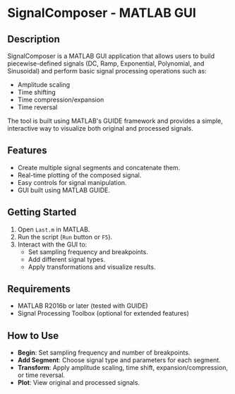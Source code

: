 # SignalComposer - MATLAB GUI

## Description
SignalComposer is a MATLAB GUI application that allows users to build piecewise-defined signals (DC, Ramp, Exponential, Polynomial, and Sinusoidal) and perform basic signal processing operations such as:
- Amplitude scaling
- Time shifting
- Time compression/expansion
- Time reversal

The tool is built using MATLAB's GUIDE framework and provides a simple, interactive way to visualize both original and processed signals.

## Features
- Create multiple signal segments and concatenate them.
- Real-time plotting of the composed signal.
- Easy controls for signal manipulation.
- GUI built using MATLAB GUIDE.

## Getting Started

1. Open `Last.m` in MATLAB.
2. Run the script (`Run` button or `F5`).
3. Interact with the GUI to:
    - Set sampling frequency and breakpoints.
    - Add different signal types.
    - Apply transformations and visualize results.

## Requirements
- MATLAB R2016b or later (tested with GUIDE)
- Signal Processing Toolbox (optional for extended features)

## How to Use
- **Begin**: Set sampling frequency and number of breakpoints.
- **Add Segment**: Choose signal type and parameters for each segment.
- **Transform**: Apply amplitude scaling, time shift, expansion/compression, or time reversal.
- **Plot**: View original and processed signals.
